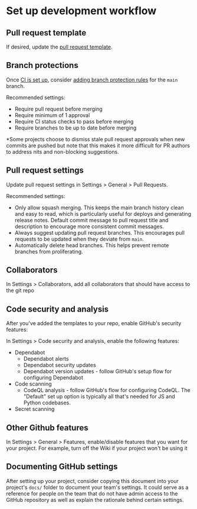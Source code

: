 # Set up development workflow

## Pull request template

If desired, update the [pull request template](../.github/pull_request_template.md).

## Branch protections

Once [CI is set up](./set-up-ci.md), consider [adding branch protection rules](https://docs.github.com/en/repositories/configuring-branches-and-merges-in-your-repository/defining-the-mergeability-of-pull-requests/managing-a-branch-protection-rule) for the `main` branch.

Recommended settings:

* Require pull request before merging
* Require minimum of 1 approval
* Require CI status checks to pass before merging
* Require branches to be up to date before merging

*Some projects choose to dismiss stale pull request approvals when new commits are pushed but note that this makes it more difficult for PR authors to address nits and non-blocking suggestions.

## Pull request settings

Update pull request settings in Settings > General > Pull Requests.

Recommended settings:

* Only allow squash merging. This keeps the main branch history clean and easy to read, which is particularly useful for deploys and generating release notes. Default commit message to pull request title and description to encourage more consistent commit messages.
* Always suggest updating pull request branches. This encourages pull requests to be updated when they deviate from `main`.
* Automatically delete head branches. This helps prevent remote branches from proliferating.

## Collaborators

In Settings > Collaborators, add all collaborators that should have access to the git repo

## Code security and analysis

After you've added the templates to your repo, enable GitHub's security features:

In Settings > Code security and analysis, enable the following features:

- Dependabot
  - Dependabot alerts
  - Dependabot security updates
  - Dependabot version updates - follow GitHub's setup flow for configuring Dependabot
- Code scanning
  - CodeQL analysis - follow GitHub's flow for configuring CodeQL. The "Default" set up option is typically all that's needed for JS and Python codebases.
- Secret scanning

## Other Github features

In Settings > General > Features, enable/disable features that you want for your project. For example, turn off the Wiki if your project won't be using it

## Documenting GitHub settings

After setting up your project, consider copying this document into your project's `docs/` folder to document your team's settings. It could serve as a reference for people on the team that do not have admin access to the GitHub repository as well as explain the rationale behind certain settings.
